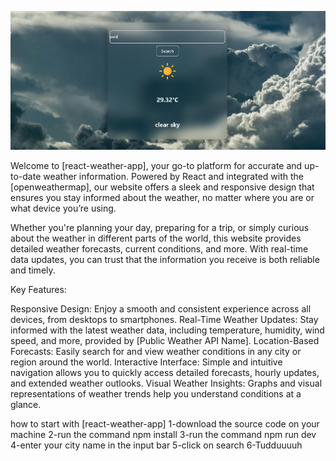 ![Alt Text](src/assets/screenshot.png)

Welcome to [react-weather-app], your go-to platform for accurate and up-to-date weather information. Powered by React and integrated with the [openweathermap], our website offers a sleek and responsive design that ensures you stay informed about the weather, no matter where you are or what device you’re using.

Whether you're planning your day, preparing for a trip, or simply curious about the weather in different parts of the world, this website provides detailed weather forecasts, current conditions, and more. With real-time data updates, you can trust that the information you receive is both reliable and timely.

Key Features:

Responsive Design: Enjoy a smooth and consistent experience across all devices, from desktops to smartphones.
Real-Time Weather Updates: Stay informed with the latest weather data, including temperature, humidity, wind speed, and more, provided by [Public Weather API Name].
Location-Based Forecasts: Easily search for and view weather conditions in any city or region around the world.
Interactive Interface: Simple and intuitive navigation allows you to quickly access detailed forecasts, hourly updates, and extended weather outlooks.
Visual Weather Insights: Graphs and visual representations of weather trends help you understand conditions at a glance.

how to start with [react-weather-app]
1-download the source code on your machine
2-run the command npm install
3-run the command npm run dev 
4-enter your city name in the input bar
5-click on search 
6-Tudduuuuh
